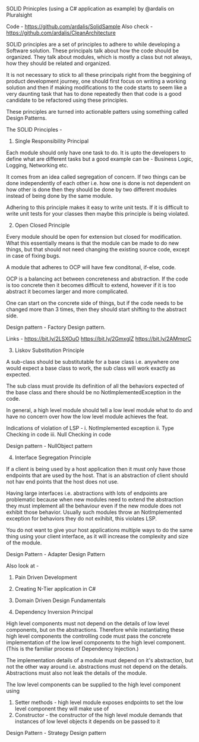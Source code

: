 SOLID Prinicples (using a C# application as example) by @ardalis on Pluralsight


Code - https://github.com/ardalis/SolidSample
Also check - https://github.com/ardalis/CleanArchitecture

SOLID principles are a set of principles to adhere to while developing a Software solution. These principals talk about how the code should be organized. They talk about modules, which is mostly a class but not always, how they should be related and organized.

It is not necessary to stick to all these principals right from the beggining of product development journey, one should first focus on writing a working solution and then if making modifications to the code starts to seem like a very daunting task that has to done repeatedly then that code is a good candidate to be refactored using these principles.

These principles are turned into actionable patters using something called Design Patterns.

The SOLID Principles -

1. Single Responsibility Principal

Each module should only have one task to do. It is upto the developers to define what are different tasks but a good example can be - Business Logic, Logging, Networking etc.

It comes from an idea called segregation of concern. If two things can be done independently of each other i.e. how one is done is not dependent on how other is done then they should be done by two different modules instead of being done by the same module.

Adhering to this principle makes it easy to write unit tests. If it is difficult to write unit tests for your classes then maybe this principle is being violated.

2. Open Closed Principle

Every module should be open for extension but closed for modification. What this essentially means is that the module can be made to do new things, but that should not need changing the existing source code, except in case of fixing bugs.

A module that adheres to OCP will have few conditonal, if-else, code.

OCP is a balancing act between concreteness and abstraction. If the code is too concrete then it becomes difficult to extend, however if it is too abstract it becomes larger and more complicated.

One can start on the concrete side of things, but if the code needs to be changed more than 3 times, then they should start shifting to the abstract side.

Design pattern - Factory Design pattern.

Links - https://bit.ly/2LSXOuO
        https://bit.ly/2GmxglZ
        https://bit.ly/2AMmprC

3. Liskov Substitution Principle

A sub-class should be substitutable for a base class i.e. anywhere one would expect a base class to work, the sub class will work exactly as expected.

The sub class must provide its definition of all the behaviors expected of the base class and there should be no NotImplementedException in the code.

In general, a high level module should tell a low level module what to do and have no concern over how the low level module achieves the feat.

Indications of violation of LSP -
i. NotImplemented exception
ii. Type Checking in code
iii. Null Checking in code

Design pattern - NullObject pattern

4. Interface Segregation Principle

If a client is being used by a host application then it must only have those endpoints that are used by the host. That is an abstraction of client should not hav end points that the host does not use.

Having large interfaces i.e. abstractions with lots of endpoints are problematic because when new modules need to extend the abstraction they must implement all the behaviour even if the new module does not exhibit those behavior. Usually such modules throw an NotImplemented exception for behaviors they do not exihibit, this violates LSP.

You do not want to give your host applications multiple ways to do the same thing using your client interface, as it will increase the complexity and size of the module.

Design Pattern - Adapter Design Pattern

Also look at -
  1. Pain Driven Development
  2. Creating N-Tier application in C#
  3. Domain Driven Design Fundamentals

5. Dependency Inversion Principal

High level components must not depend on the details of low level components, but on the abstractions. Therefore while instantiating these high level components the controlling code must pass the concrete implementation of the low level components to the high level component. (This is the familiar process of Dependency Injection.)

The implementation details of a module must depend on it's abstraction, but not the other way around i.e. abstractions must not depend on the details. Abstractions must also not leak the details of the module.

The low level components can be supplied to the high level component using 
  1. Setter methods - high level module exposes endpoints to set the low level component they will make use of
  2. Constructor - the constructor of the high level module demands that instances of low level objects it depends on be passed to it

Design Pattern - Strategy Design pattern

